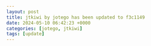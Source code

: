 ```yaml
---
layout: post
title: jtkiwi by jotego has been updated to f3c1149
date: 2024-05-10 06:42:23 +0000
categories: [jotego, jtkiwi]
tags: [update]
---
```


